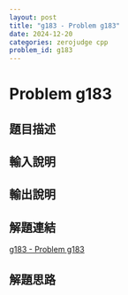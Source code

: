 ```yaml
---
layout: post
title: "g183 - Problem g183"
date: 2024-12-20
categories: zerojudge cpp
problem_id: g183
---
```


# Problem g183

## 題目描述



## 輸入說明



## 輸出說明



## 解題連結

[g183 - Problem g183](https://zerojudge.tw/ShowProblem?problemid=g183)

## 解題思路

